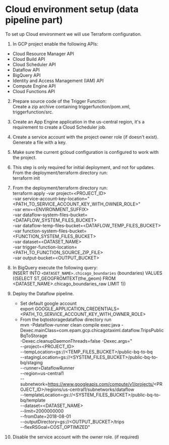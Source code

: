 # Cloud environment setup (data pipeline part)
To set up Cloud environment we will use Terraform configuration.

1. In GCP project enable the following APIs:  
- Cloud Resource Manager API
- Cloud Build API
- Cloud Scheduler API
- Dataflow API
- BigQuery API
- Identity and Access Management (IAM) API
- Compute Engine API
- Cloud Functions API

2. Prepare source code of the Trigger Function:  
Create a zip archive containing triggerfunction/pom.xml, triggerfunction/src.

3. Create an App Engine application in the us-central region, it's a requirement to create a Cloud Scheduler job.

4. Create a service account with the project owner role (if doesn't exist). Generate a file with a key. 

5. Make sure the current gcloud configuration is configured to work with the project.

6. This step is only required for initial deployment, and not for updates. From the 
deployment/terraform directory run:  
terraform init

7. From the deployment/terraform directory run:  
   terraform apply -var project=<PROJECT_ID> \
   -var service-account-key-location="<PATH_TO_SERVICE_ACCOUNT_KEY_WITH_OWNER_ROLE>" \
   -var env=<ENVIRONMENT_SUFFIX> \
   -var dataflow-system-files-bucket=<DATAFLOW_SYSTEM_FILES_BUCKET> \
   -var dataflow-temp-files-bucket=<DATAFLOW_TEMP_FILES_BUCKET> \
   -var function-system-files-bucket=<FUNCTION_SYSTEM_FILES_BUCKET> \
   -var dataset=<DATASET_NAME> \
   -var trigger-function-location=<PATH_TO_FUNCTION_SOURCE_ZIP_FILE> \
   -var output-bucket=<OUTPUT_BUCKET>

8. In BigQuery execute the following query:  
INSERT INTO `<DATASET_NAME>.chicago_boundaries` (boundaries) VALUES ((SELECT ST_GEOGFROMTEXT(the_geom) FROM <DATASET_NAME>.chicago_boundaries_raw LIMIT 1))

9. Deploy the Dataflow pipeline. 
   - Set default google account  
     export GOOGLE_APPLICATION_CREDENTIALS=<PATH_TO_SERVICE_ACCOUNT_KEY_WITH_OWNER_ROLE>
   - From the bqtostoragedataflow directory run  
     mvn -Pdataflow-runner clean compile exec:java -Dexec.mainClass=com.epam.gcp.chicagotaximl.dataflow.TripsPublicBqToStorage \
     -Dexec.cleanupDaemonThreads=false -Dexec.args="\
     --project=<PROJECT_ID> \
     --tempLocation=gs://<TEMP_FILES_BUCKET>/public-bq-to-bq \
     --stagingLocation=gs://<SYSTEM_FILES_BUCKET>/public-bq-to-bq/staging \
     --runner=DataflowRunner \
     --region=us-central1 \
     --subnetwork=https://www.googleapis.com/compute/v1/projects/<PROJECT_ID>/regions/us-central1/subnetworks/dataflow \
     --templateLocation=gs://<SYSTEM_FILES_BUCKET>/public-bq-to-bq/template \
     --dataset=<DATASET_NAME> \
     --limit=2000000000 \
     --fromDate=2018-08-01 \
     --outputDirectory=gs://<OUTPUT_BUCKET>/trips \
     --flexRSGoal=COST_OPTIMIZED"

10. Disable the service account with the owner role. (if required)


